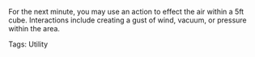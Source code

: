 For the next minute, you may use an action to effect the air within a 5ft cube. Interactions include creating a gust of wind, vacuum, or pressure within the area.

Tags: Utility